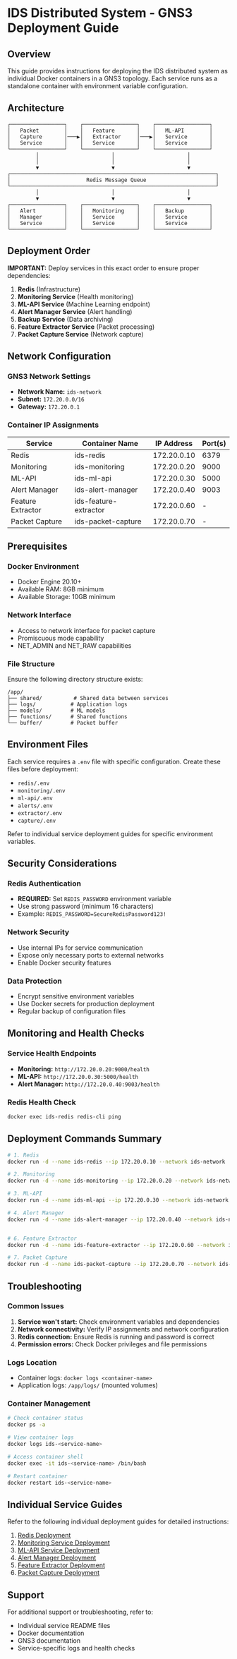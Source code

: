 # IDS Distributed System - GNS3 Deployment Guide

## Overview

This guide provides instructions for deploying the IDS distributed system as individual Docker containers in a GNS3 topology. Each service runs as a standalone container with environment variable configuration.

## Architecture

```
┌─────────────────┐    ┌─────────────────┐    ┌─────────────────┐
│   Packet        │    │   Feature       │    │   ML-API        │
│   Capture       │───▶│   Extractor     │───▶│   Service       │
│   Service       │    │   Service       │    │   Service       │
└─────────────────┘    └─────────────────┘    └─────────────────┘
         │                       │                       │
         │                       │                       │
         ▼                       ▼                       ▼
┌─────────────────────────────────────────────────────────────────┐
│                        Redis Message Queue                      │
└─────────────────────────────────────────────────────────────────┘
         │                       │                       │
         ▼                       ▼                       ▼
┌─────────────────┐    ┌─────────────────┐    ┌─────────────────┐
│   Alert         │    │   Monitoring    │    │   Backup        │
│   Manager       │    │   Service       │    │   Service       │
│   Service       │    │   Service       │    │   Service       │
└─────────────────┘    └─────────────────┘    └─────────────────┘
```

## Deployment Order

**IMPORTANT:** Deploy services in this exact order to ensure proper dependencies:

1. **Redis** (Infrastructure)
2. **Monitoring Service** (Health monitoring)
3. **ML-API Service** (Machine Learning endpoint)
4. **Alert Manager Service** (Alert handling)
5. **Backup Service** (Data archiving)
6. **Feature Extractor Service** (Packet processing)
7. **Packet Capture Service** (Network capture)

## Network Configuration

### GNS3 Network Settings
- **Network Name:** `ids-network`
- **Subnet:** `172.20.0.0/16`
- **Gateway:** `172.20.0.1`

### Container IP Assignments
| Service | Container Name | IP Address | Port(s) |
|---------|---------------|------------|---------|
| Redis | ids-redis | 172.20.0.10 | 6379 |
| Monitoring | ids-monitoring | 172.20.0.20 | 9000 |
| ML-API | ids-ml-api | 172.20.0.30 | 5000 |
| Alert Manager | ids-alert-manager | 172.20.0.40 | 9003 |
| Feature Extractor | ids-feature-extractor | 172.20.0.60 | - |
| Packet Capture | ids-packet-capture | 172.20.0.70 | - |

## Prerequisites

### Docker Environment
- Docker Engine 20.10+
- Available RAM: 8GB minimum
- Available Storage: 10GB minimum

### Network Interface
- Access to network interface for packet capture
- Promiscuous mode capability
- NET_ADMIN and NET_RAW capabilities

### File Structure
Ensure the following directory structure exists:
```
/app/
├── shared/          # Shared data between services
├── logs/           # Application logs
├── models/         # ML models
├── functions/      # Shared functions
└── buffer/         # Packet buffer
```

## Environment Files

Each service requires a `.env` file with specific configuration. Create these files before deployment:

- `redis/.env`
- `monitoring/.env`
- `ml-api/.env`
- `alerts/.env`
- `extractor/.env`
- `capture/.env`

Refer to individual service deployment guides for specific environment variables.

## Security Considerations

### Redis Authentication
- **REQUIRED:** Set `REDIS_PASSWORD` environment variable
- Use strong password (minimum 16 characters)
- Example: `REDIS_PASSWORD=SecureRedisPassword123!`

### Network Security
- Use internal IPs for service communication
- Expose only necessary ports to external networks
- Enable Docker security features

### Data Protection
- Encrypt sensitive environment variables
- Use Docker secrets for production deployment
- Regular backup of configuration files

## Monitoring and Health Checks

### Service Health Endpoints
- **Monitoring:** `http://172.20.0.20:9000/health`
- **ML-API:** `http://172.20.0.30:5000/health`
- **Alert Manager:** `http://172.20.0.40:9003/health`

### Redis Health Check
```bash
docker exec ids-redis redis-cli ping
```

## Deployment Commands Summary

```bash
# 1. Redis
docker run -d --name ids-redis --ip 172.20.0.10 --network ids-network ...

# 2. Monitoring
docker run -d --name ids-monitoring --ip 172.20.0.20 --network ids-network ...

# 3. ML-API
docker run -d --name ids-ml-api --ip 172.20.0.30 --network ids-network ...

# 4. Alert Manager
docker run -d --name ids-alert-manager --ip 172.20.0.40 --network ids-network ...


# 6. Feature Extractor
docker run -d --name ids-feature-extractor --ip 172.20.0.60 --network ids-network ...

# 7. Packet Capture
docker run -d --name ids-packet-capture --ip 172.20.0.70 --network ids-network ...
```

## Troubleshooting

### Common Issues
1. **Service won't start:** Check environment variables and dependencies
2. **Network connectivity:** Verify IP assignments and network configuration
3. **Redis connection:** Ensure Redis is running and password is correct
4. **Permission errors:** Check Docker privileges and file permissions

### Logs Location
- Container logs: `docker logs <container-name>`
- Application logs: `/app/logs/` (mounted volumes)

### Container Management
```bash
# Check container status
docker ps -a

# View container logs
docker logs ids-<service-name>

# Access container shell
docker exec -it ids-<service-name> /bin/bash

# Restart container
docker restart ids-<service-name>
```

## Individual Service Guides

Refer to the following individual deployment guides for detailed instructions:

1. [Redis Deployment](./deployments/01_REDIS_DEPLOYMENT.md)
2. [Monitoring Service Deployment](./deployments/02_MONITORING_DEPLOYMENT.md)
3. [ML-API Service Deployment](./deployments/03_ML_API_DEPLOYMENT.md)
4. [Alert Manager Deployment](./deployments/04_ALERT_MANAGER_DEPLOYMENT.md)
5. [Feature Extractor Deployment](./deployments/06_FEATURE_EXTRACTOR_DEPLOYMENT.md)
6. [Packet Capture Deployment](./deployments/07_PACKET_CAPTURE_DEPLOYMENT.md)

## Support

For additional support or troubleshooting, refer to:
- Individual service README files
- Docker documentation
- GNS3 documentation
- Service-specific logs and health checks
